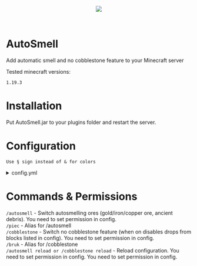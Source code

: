 <p align="center">
  <img src="https://media.discordapp.net/attachments/816647374239694849/1093836714486808606/autosmell.png">
</p>

<br>

# AutoSmell

<p>Add automatic smell and no cobblestone feature to your Minecraft server</p>
<p>Tested minecraft versions: </p> 

`1.19.3`

# Installation

<p>Put AutoSmell.jar to your plugins folder and restart the server.</p>

# Configuration

`Use § sign instead of & for colors`

<details><summary>config.yml</summary>

`prefix` - Commands prefix<br>
`no-permission` - No permission message, preceded by prefix<br>
`setAutoSmell` - Set autosmell message (/autosmell, /piec)<br>
`setCobblestone` - Set no cobblestone message (/cobblestone, /bruk)<br>
`setOn` - "You set autosmell to <on>"<br>
`setOff` - "You set autosmell to <off>"<br>
`autoSmellPermission` - Permission to use /autosmell<br>
`noCobblestonePermission` - Permission to use no cobblestone feature (/cobblestone)<br>
`managePermission` - Permission to manage plugin (/autosmell reload, /cobblestone reload)<br>
`cobblestoneBlocks` - You can disable not only cobblestone. This is list of blocks which will have disabled drops when you have no cobblestone feature turned on<br>

## Default configuration:

```yml
config:
  prefix: "§2[§eAS§2] "
  no-permission: "§cYou don't have permission!"
  setAutoSmell: "§aYou set autosmell to"
  setCobblestone: "§aYou set no cobblestone to"
  setOn: "§aOn"
  setOff: "§cOff"
  autoSmellPermission: "autosmell.use.smell"
  noCobblestonePermission: "autosmell.use.cobblestone"
  managePermission: "autosmell.manage"
  cobblestoneBlocks:
    - TUFF
    - COBBLESTONE
    - STONE
    - DEEPSLATE
    - NETHERRACK
    - BLACKSTONE
    - COBBLED_DEEPSLATE
    - ANDESITE
    - DIORITE
    - GRANITE
```

</details>

# Commands & Permissions

`/autosmell` - Switch autosmelling ores (gold/iron/copper ore, ancient debris). You need to set permission in config.<br>
`/piec` - Alias for /autosmell<br>
`/cobblestone` - Switch no cobblestone feature (when on disables drops from blocks listed in config). You need to set permission in config.<br>
`/bruk` - Alias for /cobblestone<br>
`/autosmell reload or /cobblestone reload` - Reload configuration. You need to set permission in config. You need to set permission in config.<br>
